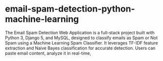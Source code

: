 # email-spam-detection-python-machine-learning
The Email Spam Detection Web Application is a full-stack project built with Python 3, Django 5, and MySQL, designed to classify emails as Spam or Not Spam using a Machine Learning Spam Classifier. It leverages TF-IDF feature extraction and Naive Bayes classification for accurate detection. Users can paste email content, analyze it in real-time,
